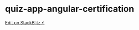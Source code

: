# quiz-app-angular-certification

[Edit on StackBlitz ⚡️](https://stackblitz.com/edit/quiz-app-angular-certification)